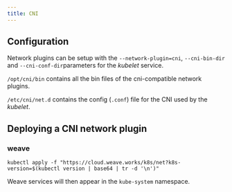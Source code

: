 ```yaml
---
title: CNI
---
```


## Configuration

Network plugins can be setup with the `--network-plugin=cni`, `--cni-bin-dir` and `--cni-conf-dir`parameters for 
the _kubelet_ service.

`/opt/cni/bin` contains all the bin files of the cni-compatible network plugins.

`/etc/cni/net.d` contains the config (`.conf`) file for the CNI used by the *kubelet*.

## Deploying a CNI network plugin

### weave

```shell
kubectl apply -f "https://cloud.weave.works/k8s/net?k8s-version=$(kubectl version | base64 | tr -d '\n')"
```

Weave services will then appear in the `kube-system` namespace.
